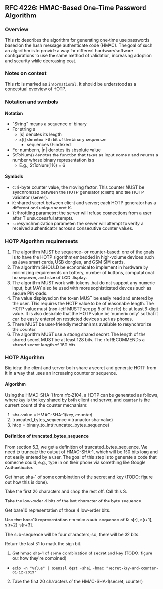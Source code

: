 ## RFC 4226: HMAC-Based One-Time Password Algorithm
### Overview
This rfc describes the algorithm for generating one-time use passwords based on the hash message authenticate code (HMAC). The goal of such an algorithm is to provide a way for different hardware/software configurations to use the same method of validation, increasing adoption and security while decreasing cost.

### Notes on context
This rfc is marked as `informational`. It should be understood as a conceptual overview of HOTP.

### Notation and symbols
#### Notation
- "String" means a sequence of binary
- For string s
  - |s| denotes its length
  - s[i] denotes i-th bit of the binary sequence
    - sequences 0-indexed
- For number n, |n| denotes its absolute value
- StToNum() denotes the function that takes as input some s and returns a number whose binary representation is s
  - E.g., StToNum(110) = 6

#### Symbols
- `C`: 8-byte counter value, the moving factor. This counter MUST be synchronized between the HOTP generator (client) and the HOTP validator (server).
- `K`: shared secret between client and server; each HOTP generator has a different and unique secret K.
- `T`: throttling parameter: the server will refuse connections from a user after T unsuccessful attempts.
- `s`: resynchronization parameter: the server will attempt to verify a received authenticator across s consecutive counter values.

### HOTP Algorithm requirements
1) The algorithm MUST be sequence- or counter-based: one of the goals is to have the HOTP algorithm embedded in high-volume devices such as Java smart cards, USB dongles, and GSM SIM cards.
2) The algorithm SHOULD be economical to implement in hardware by minimizing requirements on battery, number of buttons, computational horsepower, and size of LCD display.
3) The algorithm MUST work with tokens that do not support any numeric input, but MAY also be used with more sophisticated devices such as secure PIN-pads.
4) The value displayed on the token MUST be easily read and entered by the user. This requires the HOTP value to be of reasonable length. The HOTP value must (non-ietf MUST? see pg 5 of the rfc) be at least 6-digit value. It is also desirable that the HOTP value be 'numeric only' so that it can be easily entered on restricted devices such as phones.
5) There MUST be user-friendly mechanisms available to resynchronize the counter.
6) The algorithm MUST use a strong shared secret. The length of the shared secret MUST be at least 128 bits. The rfc RECOMMENDs a shared secret length of 160 bits.

### HOTP Algorithm
Big idea: the client and server both share a secret and generate HOTP from it in a way that uses an increasing counter or sequence.

#### Algorithm
Using the HMAC-SHA-1 from rfc-2104, a HOTP can be generated as follows, where `key` is the key shared by both client and server, and `counter` is the current count of the counter mechanism:

1) sha-value = HMAC-SHA-1(key, counter)
2) truncated_bytes_sequence = trunactor(sha-value)
3) htop = binary_to_int(truncated_bytes_sequence)

#### Definition of truncated_bytes_sequence
From section 5.3, we get a definition of truncated_bytes_sequence. We need to truncate the output of HMAC-SHA-1, which will be 160 bits long and not easily entered by a user. The goal of this step is to generate a code that someone could, e.g., type in on their phone via something like  Google Authenticator.


Get hmac sha-1 of some combination of the secret and key (TODO: figure out how this is done).

Take the first 20 characters and chop the rest off. Call this S.

Take the low-order 4 bits of the last character of the byte sequence.

Get base10 representation  of those 4 low-order bits.

Use that base10 representation r to take a sub-sequence of S: s[r], s[r+1], s[r+2], s[r+3].

The sub-sequence will be four characters; so, there will be 32 bits.

Return the last 31 to mask the sign bit.



1) Get hmac sha-1 of some combination of secret and key (TODO: figure out how they're combined)
  - `echo -n "value" | openssl dgst -sha1 -hmac "secret-key-and-counter-01-12-2019"`
2) Take the first 20 characters of the HMAC-SHA-1(secret, counter)



